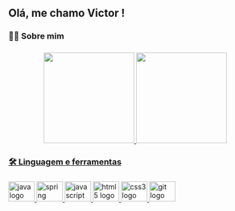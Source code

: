 ## Olá, me chamo Victor ! 
###

<h3 align="left">👩‍💻  Sobre mim</h3>

###

<!-- 
**VictorM20/VictorM20** is a ✨ _special_ ✨ repository because its `README.md` (this file) appears on your GitHub profile.

Here are some ideas to get you started: -->

 <!--Sou um desenvolvedor de software comprometido em escrever código de qualidade e eficiente, sempre em busca de oportunidades para aplicar minhas habilidades em projetos desafiadores e de impacto. Estou sempre aprendendo e buscando novas tecnologias para melhorar meu desempenho e contribuir com a comunidade de desenvolvedores <br> <br> -->

<div align="center">
  <a href="https://github.com/VictorM20">
  <img height="180em" src="https://github-readme-stats-git-masterrstaa-rickstaa.vercel.app/api?username=VictorM20&show_icons=true&theme=dark&include_all_commits=true&count_private=true"/>
  <img height="180em" src="https://github-readme-stats-git-masterrstaa-rickstaa.vercel.app/api/top-langs/?username=VictorM20&layout=compact&langs_count=7&theme=dark"/>
</div> 


###

<h3 align="left">🛠 Linguagem e ferramentas</h3>

###

<div align="left">
  <img src="https://cdn.jsdelivr.net/gh/devicons/devicon/icons/java/java-original.svg" height="40" width="52" alt="java logo"  />
  <img src="https://cdn.jsdelivr.net/gh/devicons/devicon/icons/spring/spring-original.svg" height="40" width="52" alt="spring logo"  />
  <img src="https://cdn.jsdelivr.net/gh/devicons/devicon/icons/javascript/javascript-original.svg" height="40" width="52" alt="javascript logo"  />
  <img src="https://cdn.jsdelivr.net/gh/devicons/devicon/icons/html5/html5-original.svg" height="40" width="52" alt="html5 logo"  />
  <img src="https://cdn.jsdelivr.net/gh/devicons/devicon/icons/css3/css3-original.svg" height="40" width="52" alt="css3 logo"  />
  <img src="https://cdn.jsdelivr.net/gh/devicons/devicon/icons/git/git-original.svg" height="40" width="52" alt="git logo"  />
</div>






